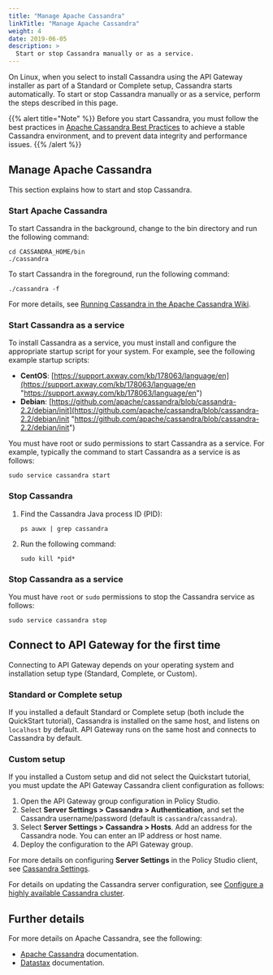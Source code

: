 ```yaml
---
title: "Manage Apache Cassandra"
linkTitle: "Manage Apache Cassandra"
weight: 4
date: 2019-06-05
description: >
  Start or stop Cassandra manually or as a service.
---
```

On Linux, when you select to install Cassandra using the API Gateway installer as part of a Standard or Complete setup, Cassandra starts automatically. To start or stop Cassandra manually or as a service, perform the steps described in this page.

{{% alert title="Note" %}}
Before you start Cassandra, you must follow the best practices in [Apache Cassandra Best Practices](/docs/cass_admin/cassandra_bestpractices/) to achieve a stable Cassandra environment, and to prevent data integrity and performance issues.
{{% /alert %}}

## Manage Apache Cassandra

This section explains how to start and stop Cassandra.

### Start Apache Cassandra

To start Cassandra in the background, change to the bin directory and run the following command:

```
cd CASSANDRA_HOME/bin
./cassandra
```

To start Cassandra in the foreground, run the following command:

```
./cassandra -f
```

For more details, see [Running Cassandra in the Apache Cassandra Wiki](https://cwiki.apache.org/confluence/display/CASSANDRA2/RunningCassandra).

### Start Cassandra as a service

To install Cassandra as a service, you must install and configure the appropriate startup script for your system. For example, see the following example startup scripts:

* **CentOS**:
[https://support.axway.com/kb/178063/language/en](https://support.axway.com/kb/178063/language/en "https://support.axway.com/kb/178063/language/en")
* **Debian**:
[https://github.com/apache/cassandra/blob/cassandra-2.2/debian/init](https://github.com/apache/cassandra/blob/cassandra-2.2/debian/init "https://github.com/apache/cassandra/blob/cassandra-2.2/debian/init")

You must have root or sudo permissions to start Cassandra as a service. For example, typically the command to start Cassandra as a service is as follows:

```
sudo service cassandra start
```

### Stop Cassandra

1. Find the Cassandra Java process ID (PID):

    ```
    ps auwx | grep cassandra
    ```

2. Run the following command:

    ```
    sudo kill *pid*
    ```

### Stop Cassandra as a service

You must have `root` or `sudo` permissions to stop the Cassandra service as follows:

```
sudo service cassandra stop
```

## Connect to API Gateway for the first time

Connecting to API Gateway depends on your operating system and installation setup type (Standard, Complete, or Custom).

### Standard or Complete setup

If you installed a default Standard or Complete setup (both include the QuickStart tutorial), Cassandra is installed on the same host, and listens on `localhost` by default. API Gateway runs on the same host and connects to Cassandra by default.

### Custom setup

If you installed a Custom setup and did not select the Quickstart tutorial, you must update the API Gateway Cassandra client configuration as follows:

1. Open the API Gateway group configuration in Policy Studio.
2. Select **Server Settings > Cassandra > Authentication**, and set the Cassandra username/password (default is `cassandra`/`cassandra`).
3. Select **Server Settings > Cassandra > Hosts**. Add an address for the Cassandra node. You can enter an IP address or host name.
4. Deploy the configuration to the API Gateway group.

For more details on configuring **Server Settings** in the Policy Studio client, see [Cassandra Settings](/docs/apim_reference/cassandra_settings/).

For details on updating the Cassandra server configuration, see [Configure a highly available Cassandra cluster](/docs/cass_admin/cassandra_config/).

## Further details

For more details on Apache Cassandra, see the following:

* [Apache Cassandra](http://cassandra.apache.org/) documentation.
* [Datastax](https://docs.datastax.com/en/cassandra-oss/3.x/index.html) documentation.
